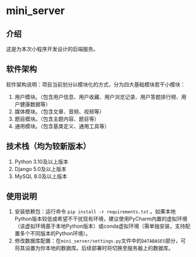 # mini_server

## 介绍

这是为本次小程序开发设计的后端服务。

## 软件架构

软件架构说明：项目当前划分以模块化的方式，分为四大基础模块若干小模块：

1. 用户模块。（包含用户信息、用户收藏、用户浏览记录、用户答题排行榜、用户健康数据等）
2. 媒体模块。（包含文章、音频、视频等）
3. 题目模块。（包含主题内容、题目等）
4. 通用模块。（包含基类定义、通用工具等）

## 技术栈（均为较新版本）

1. Python 3.10及以上版本
2. Django 5.0及以上版本
3. MySQL 8.0及以上版本

## 使用说明

1. 安装依赖包：运行命令 `pip install -r requirements.txt`
   。如果本地Python版本较低或希望不干扰现有环境，建议使用PyCharm内置的虚拟环境（该虚拟环境基于本地Python版本）或conda虚拟环境（需单独安装，支持配置多个不同版本的Python环境）。
2. 修改数据库配置：在`mini_server/settings.py`文件中的`DATABASES`部分，可将其设置为你本地的数据库。后续部署时将切换至服务器上的数据库。
